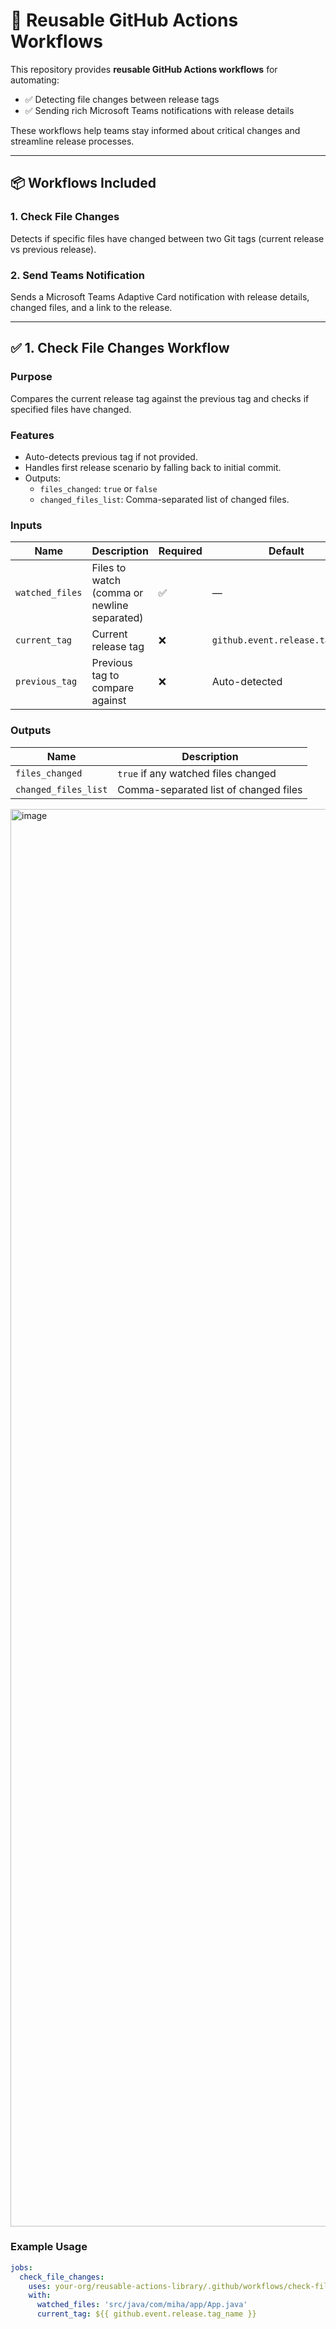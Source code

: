 # 🔄 Reusable GitHub Actions Workflows

This repository provides **reusable GitHub Actions workflows** for automating:

- ✅ Detecting file changes between release tags
- ✅ Sending rich Microsoft Teams notifications with release details

These workflows help teams stay informed about critical changes and streamline release processes.

---

## 📦 Workflows Included

### 1. **Check File Changes**
Detects if specific files have changed between two Git tags (current release vs previous release).

### 2. **Send Teams Notification**
Sends a Microsoft Teams Adaptive Card notification with release details, changed files, and a link to the release.

---

## ✅ 1. Check File Changes Workflow

### **Purpose**
Compares the current release tag against the previous tag and checks if specified files have changed.

### **Features**
- Auto-detects previous tag if not provided.
- Handles first release scenario by falling back to initial commit.
- Outputs:
  - `files_changed`: `true` or `false`
  - `changed_files_list`: Comma-separated list of changed files.

### **Inputs**
| Name           | Description                              | Required | Default |
|---------------|------------------------------------------|----------|---------|
| `watched_files` | Files to watch (comma or newline separated) | ✅ | — |
| `current_tag` | Current release tag                     | ❌ | `github.event.release.tag_name` |
| `previous_tag`| Previous tag to compare against         | ❌ | Auto-detected |

### **Outputs**
| Name                | Description                              |
|---------------------|------------------------------------------|
| `files_changed`     | `true` if any watched files changed     |
| `changed_files_list`| Comma-separated list of changed files   |


<img width="3795" height="2268" alt="image" src="https://github.com/user-attachments/assets/ac62a754-6918-4741-adaa-4c6c7231e363" />


### **Example Usage**
```yaml
jobs:
  check_file_changes:
    uses: your-org/reusable-actions-library/.github/workflows/check-file-changes.yml@main
    with:
      watched_files: 'src/java/com/miha/app/App.java'
      current_tag: ${{ github.event.release.tag_name }}
